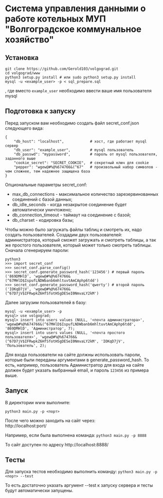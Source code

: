 # Система управления данными о работе котельных МУП "Волгоградское коммунальное хозяйство"

## Установка

```
git clone https://github.com/Gerold103/volgograd.git
cd volgograd/www
python3 setup.py install # или sudo python3 setup.py install
mysql -u <example_user> -p < sql_prepare.sql
```
, где вместо `example_user` необходимо ввести ваше имя пользователя mysql

## Подготовка к запуску

Перед запуском вам необходимо создать файл secret_conf.json следующего вида:

```
{
	"db_host": "localhost",            # хост, где работает mysql сервер
	"db_user": "example_user",         # mysql пользователь
	"db_passwd": "mypassword",         # пароль от mysql пользователя, заданного выше
	"cookie_secret": "SECRET_COOKIE",  # секретный ключ для cookie
	"pepper": "wgew@#%@%674766&(^67"   # произвольный набор символов - чем сложнее, тем надежнее защищена база
}
```

Опциональные параметры secret_conf:
* max_db_connections - максимальное количество зарезервинованных соединений с базой данных;
* db_idle_seconds - когда незакрытое соединение будет автоматически уничтожено;
* db_connection_timeout - таймаут на соединение с базой;
* db_charset - кодировка базы;

Чтобы можно было загружать файлы таблиц и смотреть их, надо создать пользователей.
Создадим двух пользователей: администратора, который сможет загружать и смотреть таблицы, а так же простого пользователя,
который может только смотреть таблицы.
Сначала сгенерируем пароли:
```
python3
>>> import secret_conf
>>> secret_conf.parse_config()
>>> secret_conf.generate_password_hash('123456') # первый пароль
('869DMHlD', 'wgew@#%@%674766&(^67MHlD$IspufLNDWbanb6mhltuvtAmCAphp6tdd')
>>> secret_conf.generate_password_hash('qwerty') # второй пароль
('IOKqD7jV', 'wgew@#%@%674766&(^67D7jV$IFRwpkZ6HfSfotHSgDESeI0NmvaLY2kM')
```
Далее загрузим пользователей в базу:

```
mysql -u <example_user> -p
mysql> use volgograd;
mysql> insert into users values (NULL, '<почта администратора>', 'wgew@#%@%674766&(^67MHlD$IspufLNDWbanb6mhltuvtAmCAphp6tdd', '869DMHlD', 'Администратор', 7);
mysql> insert into users values (NULL, '<почта простого пользователя>', 'wgew@#%@%674766&(^67D7jV$IFRwpkZ6HfSfotHSgDESeI0NmvaLY2kM', 'IOKqD7jV', 'Пользователь', 2);
```

Для входа пользователи на сайте должны использовать пароли, которые были переданы аргументами в generate_password_hash.
То есть, например, пользователь Администратор для входа на сайте должен будет указать выбранный email, и пароль `123456` из примера выше.

## Запуск

В директории www выполните:

`python3 main.py -p <порт>`

После чего можно заходить на сайт через:<br>
http://localhost:port/

Например, если была выполнена команда:
`python3 main.py -p 8888`

То сайт доступен по адресу
http://localhost:8888/

## Тесты

Для запуска тестов необходимо выполнить команду:
`python3 main.py -p <порт> --test`

То есть достаточно указать аргумент --test к запуску сервера и тесты будут автоматически запущены.
